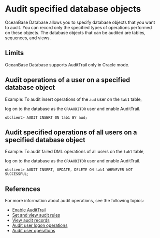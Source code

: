 # Audit specified database objects

OceanBase Database allows you to specify database objects that you want to audit. You can record only the specified types of operations performed on these objects. The database objects that can be audited are tables, sequences, and views.

## Limits

OceanBase Database supports AuditTrail only in Oracle mode.

## Audit operations of a user on a specified database object

Example: To audit insert operations of the `aud` user on the `tab1` table,

log on to the database as the `ORAAUDITOR` user and enable AuditTrail.

```shell
obclient> AUDIT INSERT ON tab1 BY aud;
```

## Audit specified operations of all users on a specified database object

Example: To audit failed DML operations of all users on the `tab1` table,

log on to the database as the `ORAAUDITOR` user and enable AuditTrail.

```shell
obclient> AUDIT INSERT, UPDATE, DELETE ON tab1 WHENEVER NOT SUCCESSFUL;
```

## References

For more information about audit operations, see the following topics:

* [Enable AuditTrail](2.audit-open.md)
* [Set and view audit rules](3.set-up-and-view-audit-rules.md)
* [View audit records](5.audit-records.md)
* [Audit user logon operations](6.audit-user-logon.md)
* [Audit user operations](7.audit-user-operations.md)
